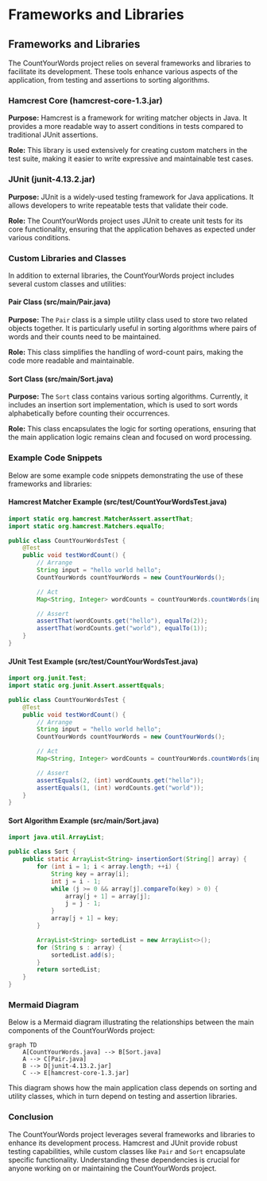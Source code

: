 # Frameworks and Libraries

## Frameworks and Libraries

The CountYourWords project relies on several frameworks and libraries to facilitate its development. These tools enhance various aspects of the application, from testing and assertions to sorting algorithms.

### Hamcrest Core (hamcrest-core-1.3.jar)

**Purpose:** Hamcrest is a framework for writing matcher objects in Java. It provides a more readable way to assert conditions in tests compared to traditional JUnit assertions.

**Role:** This library is used extensively for creating custom matchers in the test suite, making it easier to write expressive and maintainable test cases.

### JUnit (junit-4.13.2.jar)

**Purpose:** JUnit is a widely-used testing framework for Java applications. It allows developers to write repeatable tests that validate their code.

**Role:** The CountYourWords project uses JUnit to create unit tests for its core functionality, ensuring that the application behaves as expected under various conditions.

### Custom Libraries and Classes

In addition to external libraries, the CountYourWords project includes several custom classes and utilities:

#### Pair Class (src/main/Pair.java)

**Purpose:** The `Pair` class is a simple utility class used to store two related objects together. It is particularly useful in sorting algorithms where pairs of words and their counts need to be maintained.

**Role:** This class simplifies the handling of word-count pairs, making the code more readable and maintainable.

#### Sort Class (src/main/Sort.java)

**Purpose:** The `Sort` class contains various sorting algorithms. Currently, it includes an insertion sort implementation, which is used to sort words alphabetically before counting their occurrences.

**Role:** This class encapsulates the logic for sorting operations, ensuring that the main application logic remains clean and focused on word processing.

### Example Code Snippets

Below are some example code snippets demonstrating the use of these frameworks and libraries:

#### Hamcrest Matcher Example (src/test/CountYourWordsTest.java)

```java
import static org.hamcrest.MatcherAssert.assertThat;
import static org.hamcrest.Matchers.equalTo;

public class CountYourWordsTest {
    @Test
    public void testWordCount() {
        // Arrange
        String input = "hello world hello";
        CountYourWords countYourWords = new CountYourWords();

        // Act
        Map<String, Integer> wordCounts = countYourWords.countWords(input);

        // Assert
        assertThat(wordCounts.get("hello"), equalTo(2));
        assertThat(wordCounts.get("world"), equalTo(1));
    }
}
```

#### JUnit Test Example (src/test/CountYourWordsTest.java)

```java
import org.junit.Test;
import static org.junit.Assert.assertEquals;

public class CountYourWordsTest {
    @Test
    public void testWordCount() {
        // Arrange
        String input = "hello world hello";
        CountYourWords countYourWords = new CountYourWords();

        // Act
        Map<String, Integer> wordCounts = countYourWords.countWords(input);

        // Assert
        assertEquals(2, (int) wordCounts.get("hello"));
        assertEquals(1, (int) wordCounts.get("world"));
    }
}
```

#### Sort Algorithm Example (src/main/Sort.java)

```java
import java.util.ArrayList;

public class Sort {
    public static ArrayList<String> insertionSort(String[] array) {
        for (int i = 1; i < array.length; ++i) {
            String key = array[i];
            int j = i - 1;
            while (j >= 0 && array[j].compareTo(key) > 0) {
                array[j + 1] = array[j];
                j = j - 1;
            }
            array[j + 1] = key;
        }

        ArrayList<String> sortedList = new ArrayList<>();
        for (String s : array) {
            sortedList.add(s);
        }
        return sortedList;
    }
}
```

### Mermaid Diagram

Below is a Mermaid diagram illustrating the relationships between the main components of the CountYourWords project:

```mermaid
graph TD
    A[CountYourWords.java] --> B[Sort.java]
    A --> C[Pair.java]
    B --> D[junit-4.13.2.jar]
    C --> E[hamcrest-core-1.3.jar]
```

This diagram shows how the main application class depends on sorting and utility classes, which in turn depend on testing and assertion libraries.

### Conclusion

The CountYourWords project leverages several frameworks and libraries to enhance its development process. Hamcrest and JUnit provide robust testing capabilities, while custom classes like `Pair` and `Sort` encapsulate specific functionality. Understanding these dependencies is crucial for anyone working on or maintaining the CountYourWords project.